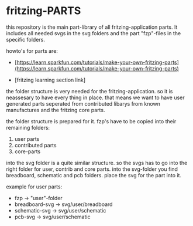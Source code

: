 # fritzing-PARTS

this repository is the main part-library of all fritzing-application parts. It includes all needed svgs in the svg folders and the part "fzp"-files in the specific folders.

howto's for parts are:

- [https://learn.sparkfun.com/tutorials/make-your-own-fritzing-parts](https://learn.sparkfun.com/tutorials/make-your-own-fritzing-parts)

- [fritzing learning section link]


the folder structure is very needed for the fritzing-application. so it is neassesary to have every thing in place. that means we want to have user generated parts seperated from contributed libarys from known manufactures and the fritzing core parts. 

the folder structure is prepared for it.
fzp's have to be copied into their remaining folders: 
1. user parts
2. contributed parts
3. core-parts

into the svg folder is a quite similar structure. so the svgs has to go into the right folder for user, contrib and core parts. into the svg-folder you find breadboard, schematic and pcb folders. place the svg for the part into it.

example for user parts:

- fzp -> "user"-folder
- breadboard-svg -> svg/user/breadboard
- schematic-svg -> svg/user/schematic
- pcb-svg -> svg/user/schematic